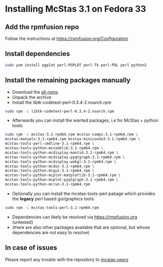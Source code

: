 # Installing McStas 3.1 on Fedora 33

## Add the rpmfusion repo
Follow the instructions at https://rpmfusion.org/Configuration

## Install dependencies
```bash
sudo yum install pgplot perl-PGPLOT perl-Tk perl-PDL perl python2
```

## Install the remaining packages manually
* Download the [all-rpms](https://download.mcstas.org/mcstas-3.1/linux/fedora/all-rpms.tgz)
* Unpack the archive
* Install the libtk-codetext-perl-0.3.4-2.noarch.rpm
```bash
sudo rpm -i libtk-codetext-perl-0.3.4-2.noarch.rpm
```
* Afterwards you can install the wanted packages, i.e for McStas + python
tools:
```bash
sudo rpm -i mcstas-3.1-rpm64.rpm mcstas-comps-3.1-rpm64.rpm \
mcstas-manuals-3.1-rpm64.rpm mcstas-miniconda3-3.1-rpm64.rpm \
mcstas-tools-perl-cmdline-3.1-rpm64.rpm \
mcstas-tools-python-mccodelib-3.1-rpm64.rpm \
mcstas-tools-python-mcdisplay-mantid-3.1-rpm64.rpm \
mcstas-tools-python-mcdisplay-pyqtgraph-3.1-rpm64.rpm \
mcstas-tools-python-mcdisplay-webgl-3.1-rpm64.rpm \
mcstas-tools-python-mcdoc-3.1-rpm64.rpm \
mcstas-tools-python-mcgui-3.1-rpm64.rpm \
mcstas-tools-python-mcplot-matplotlib-3.1-rpm64.rpm \
mcstas-tools-python-mcplot-pyqtgraph-3.1-rpm64.rpm \
mcstas-tools-python-mcrun-3.1-rpm64.rpm
```

* Optionally you can install the mcstas-tools-perl pakage which provides the **legacy** perl based gui/graphics tools:
```bash
sudo rpm -i mcstas-tools-perl-3.1-rpm64.rpm
```
* Dependencies can likely be resolved via https://rmpfusion.org (untested)
* (there are also other packages available that are optional, but
  whose dependencies are not easy to resolve)

## In case of issues
Please report any trouble with the repository to [mcstas-users](mailto:mcstas-users@mcstas.org)

